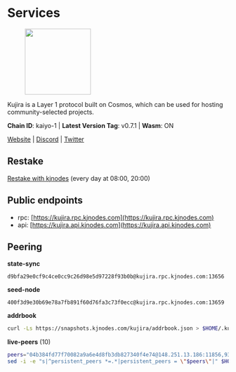 # Services

<figure><img src="https://raw.githubusercontent.com/kj89/testnet_manuals/main/pingpub/logos/kujira.png" width="150" alt=""><figcaption></figcaption></figure>

Kujira is a Layer 1 protocol built on Cosmos, which can be used for  hosting community-selected projects.

**Chain ID**: kaiyo-1 | **Latest Version Tag**: v0.7.1 | **Wasm**: ON

[Website](https://kujira.app) | [Discord](https://discord.gg/teamkujira) | [Twitter](https://twitter.com/TeamKujira)

## Restake

[Restake with kjnodes](https://restake.app/kujira/kujiravaloper1tnuqj73jfn3724lqz34c27tuv80nv336sadqym) (every day at 08:00, 20:00)
## Public endpoints

* rpc: [https://kujira.rpc.kjnodes.com](https://kujira.rpc.kjnodes.com)
* api: [https://kujira.api.kjnodes.com](https://kujira.api.kjnodes.com)

## Peering

**state-sync**

```text
d9bfa29e0cf9c4ce0cc9c26d98e5d97228f93b0b@kujira.rpc.kjnodes.com:13656
```

**seed-node**

```text
400f3d9e30b69e78a7fb891f60d76fa3c73f0ecc@kujira.rpc.kjnodes.com:13659
```

**addrbook**
```bash
curl -Ls https://snapshots.kjnodes.com/kujira/addrbook.json > $HOME/.kujira/config/addrbook.json
```

**live-peers** (10)
```bash
peers="04b384fd77f70082a9a6e4d8fb3db827340f4e74@148.251.13.186:11856,935c1065ad23338a5e6a75f08fb650f9f46dbd3e@65.108.201.167:26656,66c551ebcb68fe343c7e2720593dc47426813a68@93.189.30.101:26656,01d708d4124f30700c05c97947ae10231d8755f7@95.217.197.100:26655,4018be5af4189573366762fa168826b4408418db@135.125.188.17:32095,b12591db8b67f7a78b2834b5c122299fdb6c8deb@65.108.201.154:2060,4ae125f9c9b8e2f1ac83749c2209e26056b97851@65.108.238.103:11856,129771a48f43b83c6144c7d282ad1da62434cc07@15.204.197.12:26656,ecafd5cadaf3526a588550a7bc343ce2670c988d@185.16.39.231:26656,d9bfa29e0cf9c4ce0cc9c26d98e5d97228f93b0b@65.109.88.38:13656"
sed -i -e "s|^persistent_peers *=.*|persistent_peers = \"$peers\"|" $HOME/.kujira/config/config.toml
```

